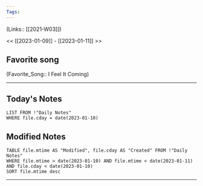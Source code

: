 ```yaml
---
Tags:
---
```

(Links:: [[2021-W03]])

<< [[2023-01-09]] - [[2023-01-11]] >>
## Favorite song
(Favorite_Song:: I Feel It Coming)
___
## Today's Notes
```dataview
LIST FROM !"Daily Notes"
WHERE file.cday = date(2023-01-10)
```
## Modified Notes
```dataview
TABLE file.mtime AS "Modified", file.cday AS "Created" FROM !"Daily Notes" 
WHERE file.mtime > date(2023-01-10) AND file.mtime < date(2023-01-11) AND file.cday < date(2023-01-10)
SORT file.mtime desc
```
___
